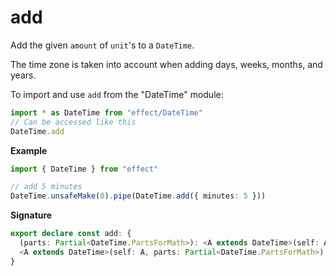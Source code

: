 # add

Add the given `amount` of `unit`'s to a `DateTime`.

The time zone is taken into account when adding days, weeks, months, and
years.

To import and use `add` from the "DateTime" module:

```ts
import * as DateTime from "effect/DateTime"
// Can be accessed like this
DateTime.add
```

**Example**

```ts
import { DateTime } from "effect"

// add 5 minutes
DateTime.unsafeMake(0).pipe(DateTime.add({ minutes: 5 }))
```

**Signature**

```ts
export declare const add: {
  (parts: Partial<DateTime.PartsForMath>): <A extends DateTime>(self: A) => DateTime.PreserveZone<A>
  <A extends DateTime>(self: A, parts: Partial<DateTime.PartsForMath>): DateTime.PreserveZone<A>
}
```
